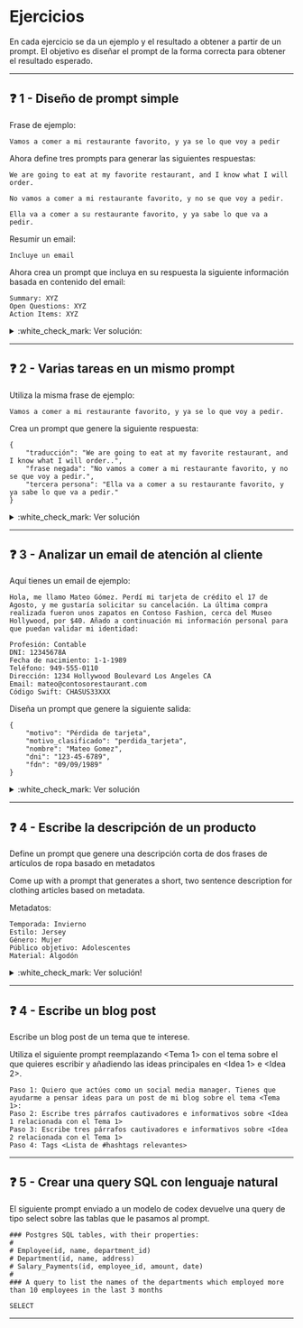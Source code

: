 # Ejercicios

En cada ejercicio se da un ejemplo y el resultado a obtener a partir de un prompt. El objetivo es diseñar el prompt de la forma correcta para obtener el resultado esperado.
___

## :question: 1 - Diseño de prompt simple

Frase de ejemplo:
```
Vamos a comer a mi restaurante favorito, y ya se lo que voy a pedir
```

Ahora define tres prompts para generar las siguientes respuestas:

```
We are going to eat at my favorite restaurant, and I know what I will order.
```

```
No vamos a comer a mi restaurante favorito, y no se que voy a pedir.
```

```
Ella va a comer a su restaurante favorito, y ya sabe lo que va a pedir.
```

Resumir un email:
```
Incluye un email 
```
Ahora crea un prompt que incluya en su respuesta la siguiente información basada en contenido del email:
```
Summary: XYZ
Open Questions: XYZ
Action Items: XYZ
```


<details>
  <summary>:white_check_mark: Ver solución:</summary>

* Traducción a inglés:
  ```
  Traduce la siguiente frase a inglés.
  
  Frase: Vamos a comer a mi restaurante favorito, y ya se lo que voy a pedir.
  
  Traducción a inglés:
  ```

* Niega la frase:
  ```
  Niega la siguiente frase.

  Frase: Vamos a comer a mi restaurante favorito, y ya se lo que voy a pedir.

  Frase Negada:
  ```

* Convierte a tercera persona
  ```
  Convierte la siguiente frase a tercera persona del singular, asumiendo que la persona es femenina.
  
  Frase: Vamos a comer a mi restaurante favorito, y ya se lo que voy a pedir.

  Frase convertida:
  ```

* Resumen de un email
  ```
  Quiero que resumas el siguiente email:
  [Resumen:]
  [Preguntas formuladas:]
  [Acciones propuestas:]
  
  Email: Incluye aquí un email.

  Email resumido:
  ```

</details>

___

## :question: 2 - Varias tareas en un mismo prompt

Utiliza la misma frase de ejemplo:
```
Vamos a comer a mi restaurante favorito, y ya se lo que voy a pedir.
```

Crea un prompt que genere la siguiente respuesta:
```
{
    "traducción": "We are going to eat at my favorite restaurant, and I know what I will order..",
    "frase negada": "No vamos a comer a mi restaurante favorito, y no se que voy a pedir.",
    "tercera persona": "Ella va a comer a su restaurante favorito, y ya sabe lo que va a pedir."
}
```
<details>
  <summary>:white_check_mark: Ver solución</summary>

```
A partir de la siguiente frase haz las siguientes tareas:
 
1. Traduce al inglés
2. Niega la frase
3. Convierte a tercera persona, asumiendo que la persona es femenina.
La respuesta debe ser un documento JSON. Una las claves "traducción", "frase negada" and "tercera persona" en el JSON. No hace falta incluir el texto original.

Sentence: Vamos a comer a mi restaurante favorito, y ya se lo que voy a pedir.
 
JSON:
```

</details>

___

## :question: 3 - Analizar un email de atención al cliente

Aquí tienes un email de ejemplo:

```
Hola, me llamo Mateo Gómez. Perdí mi tarjeta de crédito el 17 de Agosto, y me gustaría solicitar su cancelación. La última compra realizada fueron unos zapatos en Contoso Fashion, cerca del Museo Hollywood, por $40. Añado a continuación mi información personal para que puedan validar mi identidad:

Profesión: Contable
DNI: 12345678A
Fecha de nacimiento: 1-1-1989
Teléfono: 949-555-0110
Dirección: 1234 Hollywood Boulevard Los Angeles CA
Email: mateo@contosorestaurant.com
Código Swift: CHASUS33XXX
```

Diseña un prompt que genere la siguiente salida:
```
{
    "motivo": "Pérdida de tarjeta",
    "motivo_clasificado": "perdida_tarjeta",
    "nombre": "Mateo Gomez",
    "dni": "123-45-6789",
    "fdn": "09/09/1989"
}
```

<details>
  <summary>:white_check_mark: Ver solución</summary>

```
Este es un email de un cliente. Extrae la siguiente información:
  
- Razón de contacto:
- Razón de contacto clasificada (puede ser una de las siguientes "perdida_tarjeta","cierre_cuenta","cambio_direccion"):
- Nombre del cliente:
- DNI: 
- Fecha de nacimiento:
Extrae la información en un JSON con claves motivo, motivo_clasificado, nombre, dni, fdn. Para fdn utiliza formato DD/MM/AAAA

Email:
Hola, me llamo Mateo Gómez. Perdí mi tarjeta de crédito el 17 de Agosto, y me gustaría solicitar su cancelación. La última compra realizada fueron unos zapatos en Contoso Fashion, cerca del Museo Hollywood, por $40. Añado a continuación mi información personal para que puedan validar mi identidad:
Profesión: Contable
DNI: 12345678A
Fecha de nacimiento: 1-1-1989
Teléfono: 949-555-0110
Dirección: 1234 Hollywood Boulevard Los Angeles CA
Email: mateo@contosorestaurant.com
Código Swift: CHASUS33XXX

Resultado:
```

</details>

___

## :question: 4 - Escribe la descripción de un producto

Define un prompt que genere una descripción corta de dos frases de artículos de ropa basado en metadatos

Come up with a prompt that generates a short, two sentence description for clothing articles based on metadata.

Metadatos:
```
Temporada: Invierno
Estilo: Jersey
Género: Mujer
Público objetivo: Adolescentes
Material: Algodón
```

<details>
  <summary>:white_check_mark: Ver solución!</summary>

```
Escribe una descripción de dos lineas para este artículo de ropa. Hazla elocuente y llamativa.

Temporada: Invierno
Estilo: Jersey
Género: Mujer
Público objetivo: Adolescentes
Material: Algodón

Descripción:
```

</details>

___

## :question: 4 - Escribe un blog post

Escribe un blog post de un tema que te interese.

Utiliza el siguiente prompt reemplazando <Tema 1> con el tema sobre el que quieres escribir y añadiendo las ideas principales en <Idea 1> e <Idea 2>. 
```
Paso 1: Quiero que actúes como un social media manager. Tienes que ayudarme a pensar ideas para un post de mi blog sobre el tema <Tema 1>:
Paso 2: Escribe tres párrafos cautivadores e informativos sobre <Idea 1 relacionada con el Tema 1>
Paso 3: Escribe tres párrafos cautivadores e informativos sobre <Idea 2 relacionada con el Tema 1>
Paso 4: Tags <Lista de #hashtags relevantes>
```
___

## :question: 5 - Crear una query SQL con lenguaje natural

El siguiente prompt enviado a un modelo de codex devuelve una query de tipo select sobre las tablas que le pasamos al prompt.

```
### Postgres SQL tables, with their properties:
#
# Employee(id, name, department_id)
# Department(id, name, address)
# Salary_Payments(id, employee_id, amount, date)
#
### A query to list the names of the departments which employed more than 10 employees in the last 3 months

SELECT
```
___
